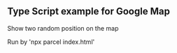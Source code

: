 ## Type Script example for Google Map

Show two random position on the map

Run by 'npx parcel index.html'
